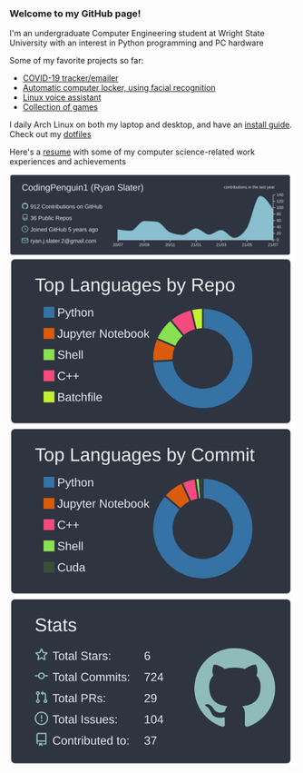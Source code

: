 ### Welcome to my GitHub page!

I'm an undergraduate Computer Engineering student at Wright State University with an interest in Python programming and PC hardware

Some of my favorite projects so far:
- [COVID-19 tracker/emailer](https://github.com/CodingPenguin1/Covid-Tracker)
- [Automatic computer locker, using facial recognition](https://github.com/CodingPenguin1/facelocker)
- [Linux voice assistant](https://github.com/CodingPenguin1/JARVIS-Voice-Assistant)
- [Collection of games](https://github.com/CodingPenguin1/SlaterPythonGames)

I daily Arch Linux on both my laptop and desktop, and have an [install guide](https://github.com/CodingPenguin1/ArchLinuxInstallGuide). Check out my [dotfiles](https://github.com/CodingPenguin1/dotfiles)

Here's a [resume](https://docs.google.com/document/d/1ejyci6IRYtvvyN487E2jdfGGyzUU60aHhZeL6nYl2bU/edit?usp=sharing) with some of my computer science-related work experiences and achievements

![](https://raw.githubusercontent.com/CodingPenguin1/CodingPenguin1/master/profile-summary-card-output/nord_dark/0-profile-details.svg)
![](https://raw.githubusercontent.com/CodingPenguin1/CodingPenguin1/master/profile-summary-card-output/nord_dark/1-repos-per-language.svg)
![](https://raw.githubusercontent.com/CodingPenguin1/CodingPenguin1/master/profile-summary-card-output/nord_dark/2-most-commit-language.svg)
![](https://raw.githubusercontent.com/CodingPenguin1/CodingPenguin1/master/profile-summary-card-output/nord_dark/3-stats.svg)
